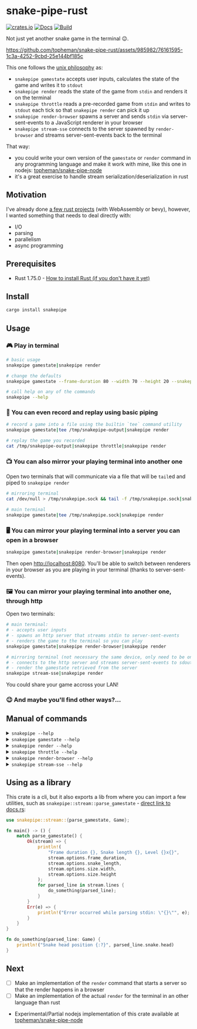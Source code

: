 # snake-pipe-rust

[![crates.io](https://img.shields.io/crates/v/snakepipe.svg)](https://crates.io/crates/snakepipe) [![Docs](https://docs.rs/snakepipe/badge.svg)](https://docs.rs/snakepipe/latest/snakepipe/) [![Build](https://github.com/topheman/snake-pipe-rust/actions/workflows/rust.yml/badge.svg?label=build)](https://github.com/topheman/snake-pipe-rust/actions/workflows/rust.yml)

Not just yet another snake game in the terminal 😉.

https://github.com/topheman/snake-pipe-rust/assets/985982/76161595-1c3a-4252-9cbd-25e144bf185c

This one follows the [unix philosophy](https://en.wikipedia.org/wiki/Unix_philosophy) as:

- `snakepipe gamestate` accepts user inputs, calculates the state of the game and writes it to `stdout`
- `snakepipe render` reads the state of the game from `stdin` and renders it on the terminal
- `snakepipe throttle` reads a pre-recorded game from `stdin` and writes to `stdout` each tick so that `snakepipe render` can pick it up
- `snakepipe render-browser` spawns a server and sends `stdin` via server-sent-events to a JavaScript renderer in your browser
- `snakepipe stream-sse` connects to the server spawned by `render-browser` and streams server-sent-events back to the terminal

That way:

- you could write your own version of the `gamestate` or `render` command in any programming language and make it work with mine, like this one in nodejs: [topheman/snake-pipe-node](https://github.com/topheman/snake-pipe-node)
- it's a great exercise to handle stream serialization/deserialization in rust

## Motivation

I've already done [a few rust projects](http://labs.topheman.com) (with WebAssembly or bevy), however, I wanted something that needs to deal directly with:

- I/O
- parsing
- parallelism
- async programming

## Prerequisites

- Rust 1.75.0 - [How to install Rust (if you don't have it yet)](https://www.rust-lang.org/tools/install)

## Install

```sh
cargo install snakepipe
```

## Usage

### 🎮 Play in terminal

```sh
# basic usage
snakepipe gamestate|snakepipe render

# change the defaults
snakepipe gamestate --frame-duration 80 --width 70 --height 20 --snakepipe-length 15|snakepipe render

# call help on any of the commands
snakepipe --help
```

### 📼 You can even record and replay using basic piping

```sh
# record a game into a file using the builtin `tee` command utility
snakepipe gamestate|tee /tmp/snakepipe-output|snakepipe render

# replay the game you recorded
cat /tmp/snakepipe-output|snakepipe throttle|snakepipe render
```

### 📺 You can also mirror your playing terminal into another one

Open two terminals that will communicate via a file that will be `tail`ed and piped to `snakepipe render`

```sh
# mirroring terminal
cat /dev/null > /tmp/snakepipe.sock && tail -f /tmp/snakepipe.sock|snakepipe render
```

```sh
# main terminal
snakepipe gamestate|tee /tmp/snakepipe.sock|snakepipe render
```

### 🖥 You can mirror your playing terminal into a server you can open in a browser

```sh
snakepipe gamestate|snakepipe render-browser|snakepipe render
```

Then open [http://localhost:8080](http://localhost:8080). You'll be able to switch between renderers in your browser as you are playing in your terminal (thanks to server-sent-events).

### 🖼 You can mirror your playing terminal into another one, through http

Open two terminals:

```sh
# main terminal:
# - accepts user inputs
# - spawns an http server that streams stdin to server-sent-events
# - renders the game to the terminal so you can play
snakepipe gamestate|snakepipe render-browser|snakepipe render
```

```sh
# mirroring terminal (not necessary the same device, only need to be on the same network):
# - connects to the http server and streams server-sent-events to sdout
# - render the gamestate retrieved from the server
snakepipe stream-sse|snakepipe render
```

You could share your game accross your LAN!

### 😉 And maybe you'll find other ways?...

## Manual of commands

<details>
  <summary><code>snakepipe --help</code></summary>
  <pre>A snake game based on stdin/stdout following unix philosophy

Usage: snakepipe \<COMMAND>

Commands:

  gamestate       Accepts user inputs (arrow keys to control the snake) and outputs the state of the game to stdout
  render          Reads gamestate from stdin and renders the game on your terminal
  throttle        Reads stdin line by line and outputs each line on stdout each `frame_duration` ms (usefull for replaying a file)
  render-browser  Let's you render the game in your browser at http://localhost:8080 by spawning a server and sending stdin via server-sent-events to a JavaScript renderer
  stream-sse      Connects to the server spawned by `render-browser` and streams server-sent-events back to the terminal
  help            Print this message or the help of the given subcommand(s)

Options:
  -h, --help     Print help
  -V, --version  Print version
  </pre>
</details>

<details>
  <summary><code>snakepipe gamestate --help</code></summary>
  <pre>Accepts user inputs (arrow keys to control the snake) and outputs the state of the game to stdout

Usage: snakepipe gamestate [OPTIONS]

Options:
      --frame-duration \<FRAME_DURATION>  in ms [default: 120]
      --width \<WIDTH>                    default 25
      --height \<HEIGHT>                  default 25
      --snake-length \<SNAKE_LENGTH>      [default: 2]
      --fit-terminal
  </pre>
</details>

<details>
  <summary><code>snakepipe render --help</code></summary>
  <pre>
Reads gamestate from stdin and renders the game on your terminal

Usage: snakepipe render
  </pre>
</details>

<details>
  <summary><code>snakepipe throttle --help</code></summary>
  <pre>
Reads stdin line by line and outputs each line on stdout each `frame_duration` ms (usefull for replaying a file)

Usage: snakepipe throttle [OPTIONS]

Options:
      --frame-duration \<FRAME_DURATION>  in ms [default: 120]
      --loop-infinite
  </pre>
</details>

<details>
  <summary><code>snakepipe render-browser --help</code></summary>
  <pre>
Let's you render the game in your browser at http://localhost:8080 by spawning a server and sending stdin via server-sent-events to a JavaScript renderer

Usage: snakepipe render-browser [OPTIONS]

Options:
      --port <PORT>  [default: 8080]
  </pre>
</details>

<details>
  <summary><code>snakepipe stream-sse --help</code></summary>
  <pre>
Connects to the server spawned by `render-browser` and streams server-sent-events back to the terminal

Usage: snakepipe stream-sse [OPTIONS]

Options:
      --address \<ADDRESS>  [default: http://localhost:8080]
  </pre>
</details>

## Using as a library

This crate is a cli, but it also exports a lib from where you can import a few utilities, such as `snakepipe::stream::parse_gamestate` - [direct link to docs.rs](https://docs.rs/snakepipe/latest/snakepipe/stream/fn.parse_gamestate.html):

```rust
use snakepipe::stream::{parse_gamestate, Game};

fn main() -> () {
    match parse_gamestate() {
        Ok(stream) => {
            println!(
                "Frame duration {}, Snake length {}, Level {}x{}",
                stream.options.frame_duration,
                stream.options.snake_length,
                stream.options.size.width,
                stream.options.size.height
            );
            for parsed_line in stream.lines {
                do_something(parsed_line);
            }
        }
        Err(e) => {
            println!("Error occurred while parsing stdin: \"{}\"", e);
        }
    }
}

fn do_something(parsed_line: Game) {
    println!("Snake head position {:?}", parsed_line.snake.head)
}
```

## Next

- [ ] Make an implementation of the `render` command that starts a server so that the render happens in a browser
- [ ] Make an implementation of the actual `render` for the terminal in an other language than rust
- Experimental/Partial nodejs implementation of this crate available at [topheman/snake-pipe-node](https://github.com/topheman/snake-pipe-node)

